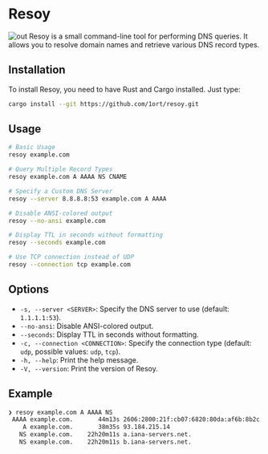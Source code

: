 # Resoy

![out](https://github.com/user-attachments/assets/e5a09480-e1b2-4c17-a0f0-fa760407e2ce)
Resoy is a small command-line tool for performing DNS queries. It allows you to resolve domain names and retrieve various DNS record types.
## Installation

To install Resoy, you need to have Rust and Cargo installed. Just type:

```sh
cargo install --git https://github.com/1ort/resoy.git
```

## Usage

```sh
# Basic Usage
resoy example.com

# Query Multiple Record Types
resoy example.com A AAAA NS CNAME

# Specify a Custom DNS Server
resoy --server 8.8.8.8:53 example.com A AAAA

# Disable ANSI-colored output
resoy --no-ansi example.com

# Display TTL in seconds without formatting
resoy --seconds example.com

# Use TCP connection instead of UDP
resoy --connection tcp example.com
```

## Options

- `-s, --server <SERVER>`: Specify the DNS server to use (default: `1.1.1.1:53`).
- `--no-ansi`: Disable ANSI-colored output.
- `--seconds`: Display TTL in seconds without formatting.
- `-c, --connection <CONNECTION>`: Specify the connection type (default: `udp`, possible values: `udp`, `tcp`).
- `-h, --help`: Print the help message.
- `-V, --version`: Print the version of Resoy.

## Example

```sh
❯ resoy example.com A AAAA NS
 AAAA example.com.       44m13s 2606:2800:21f:cb07:6820:80da:af6b:8b2c
    A example.com.       38m35s 93.184.215.14
   NS example.com.    22h20m11s a.iana-servers.net.
   NS example.com.    22h20m11s b.iana-servers.net.
```
